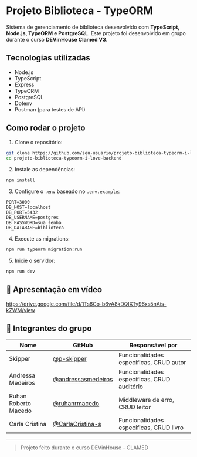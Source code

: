 # Projeto Biblioteca - TypeORM

Sistema de gerenciamento de biblioteca desenvolvido com **TypeScript, Node.js, TypeORM e PostgreSQL**. Este projeto foi desenvolvido em grupo durante o curso **DEVinHouse Clamed V3**.

## Tecnologias utilizadas

- Node.js
- TypeScript
- Express
- TypeORM
- PostgreSQL
- Dotenv
- Postman (para testes de API)

## Como rodar o projeto

1. Clone o repositório:

```bash
git clone https://github.com/seu-usuario/projeto-biblioteca-typeorm-i-love-backend.git
cd projeto-biblioteca-typeorm-i-love-backend
```

2. Instale as dependências:

```bash
npm install
```

3. Configure o `.env` baseado no `.env.example`:

```env
PORT=3000
DB_HOST=localhost
DB_PORT=5432
DB_USERNAME=postgres
DB_PASSWORD=sua_senha
DB_DATABASE=biblioteca
```

4. Execute as migrations:

```bash
npm run typeorm migration:run
```

5. Inicie o servidor:

```bash
npm run dev
```

## 🎥 Apresentação em vídeo

https://drive.google.com/file/d/1Ts6Co-b6vA8kDQlXTy96xs5nAis-kZWM/view

## 👥 Integrantes do grupo

| Nome                  | GitHub                                         | Responsável por                     |
|-----------------------|-----------------------------------------------|-------------------------------------|
| Skipper               | [@p-skipper](https://github.com/p-skipper)    | Funcionalidades específicas, CRUD autor                 |
| Andressa Medeiros     | [@andressasmedeiros](https://github.com/andressasmedeiros)| Funcionalidades específicas, CRUD auditório         |
| Ruhan Roberto Macedo  | [@ruhanrmacedo](https://github.com/ruhanrmacedo) | Middleware de erro, CRUD leitor |
| Carla Cristina        | [@CarlaCristina-s](https://github.com/CarlaCristina-s)   | Funcionalidades específicas, CRUD livro        |

---

> Projeto feito durante o curso DEVinHouse - CLAMED
